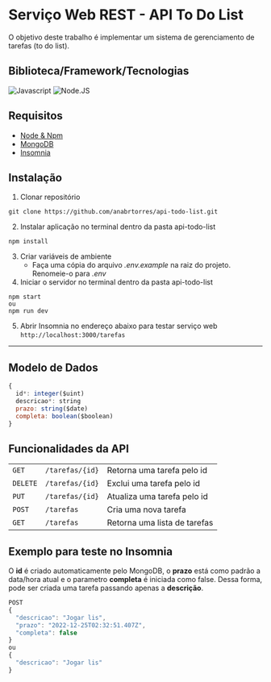 # Serviço Web REST - API To Do List
O objetivo deste trabalho é implementar um sistema de gerenciamento de tarefas (to do list).  
## Biblioteca/Framework/Tecnologias
![Javascript](https://img.shields.io/badge/JavaScript-F7DF1E?style=for-the-badge&logo=javascript&logoColor=black)
![Node.JS](https://img.shields.io/badge/Node.js-43853D?style=for-the-badge&logo=node.js&logoColor=white)

## Requisitos

- [Node & Npm](https://nodejs.org/en/)
- [MongoDB](https://www.mongodb.com/home)
- [Insomnia](https://insomnia.rest/download) 

## Instalação

1. Clonar repositório  
```
git clone https://github.com/anabrtorres/api-todo-list.git 
```
2. Instalar aplicação no terminal dentro da pasta api-todo-list
```
npm install 
```
3. Criar variáveis de ambiente
    - Faça uma cópia do arquivo *.env.example* na raiz do projeto. Renomeie-o para *.env* 
4. Iniciar o servidor no terminal dentro da pasta api-todo-list
```
npm start 
ou 
npm run dev 
```
5. Abrir Insomnia no endereço abaixo para testar serviço web `http://localhost:3000/tarefas `

---

## Modelo de Dados
```javascript
{
  id*: integer($uint)
  descricao*: string
  prazo: string($date)
  completa: boolean($boolean) 
}
```
## Funcionalidades da API

|  |  |   |
| --- | --- | --- |
| `GET` | `/tarefas/{id}` | Retorna uma tarefa pelo id |
| `DELETE` | `/tarefas/{id}` | Exclui uma tarefa pelo id |
| `PUT` | `/tarefas/{id}` | Atualiza uma tarefa pelo id |
| `POST` | `/tarefas` | Cria uma nova tarefa |
| `GET` | `/tarefas` | Retorna uma lista de tarefas |

## Exemplo para teste no Insomnia
O **id** é criado automaticamente pelo MongoDB, o **prazo** está como padrão a data/hora atual e o parametro **completa** é iniciada como false. Dessa forma, pode ser criada uma tarefa passando apenas a **descrição**.
```javascript
POST
{  
  "descricao": "Jogar lis",
  "prazo": "2022-12-25T02:32:51.407Z",
  "completa": false
}
ou
{  
  "descricao": "Jogar lis"
}
```
